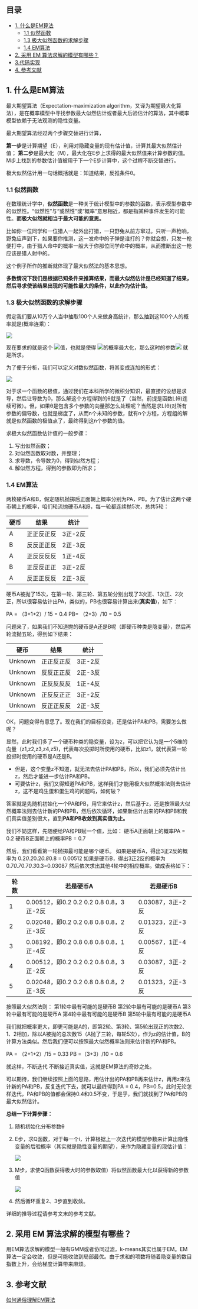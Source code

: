 ## 目录
- [1. 什么是EM算法](#1-什么是em算法)
  - [1.1 似然函数](#11-似然函数)
  - [1.3 极大似然函数的求解步骤](#13-极大似然函数的求解步骤)
  - [1.4 EM算法](#14-em算法)
- [2. 采用 EM 算法求解的模型有哪些？](#2-采用-em-算法求解的模型有哪些)
- [3.代码实现](https://github.com/wuzhaoqi1015/MachineLearningNote/tree/main/MachineLearningBase/12_EM/gmm_em)
- [4. 参考文献](#4-参考文献)

## 1. 什么是EM算法

最大期望算法（Expectation-maximization algorithm，又译为期望最大化算法），是在概率模型中寻找参数最大似然估计或者最大后验估计的算法，其中概率模型依赖于无法观测的隐性变量。

最大期望算法经过两个步骤交替进行计算，

**第一步**是计算期望（E），利用对隐藏变量的现有估计值，计算其最大似然估计值；
**第二步**是最大化（M），最大化在E步上求得的最大似然值来计算参数的值。M步上找到的参数估计值被用于下一个E步计算中，这个过程不断交替进行。

极大似然估计用一句话概括就是：知道结果，反推条件θ。

### 1.1 似然函数

在数理统计学中，**似然函数**是一种关于统计模型中的参数的函数，表示模型参数中的似然性。“似然性”与“或然性”或“概率”意思相近，都是指某种事件发生的可能性。**而极大似然就相当于最大可能的意思。**

比如你一位同学和一位猎人一起外出打猎，一只野兔从前方窜过。只听一声枪响，野兔应声到下，如果要你推测，这一发命中的子弹是谁打的？你就会想，只发一枪便打中，由于猎人命中的概率一般大于你那位同学命中的概率，从而推断出这一枪应该是猎人射中的。

这个例子所作的推断就体现了最大似然法的基本思想。

**多数情况下我们是根据已知条件来推算结果，而最大似然估计是已经知道了结果，然后寻求使该结果出现的可能性最大的条件，以此作为估计值。**

### 1.3 极大似然函数的求解步骤

假定我们要从10万个人当中抽取100个人来做身高统计，那么抽到这100个人的概率就是(概率连乘)：

![](https://latex.codecogs.com/gif.latex?L(\theta)=L(x_1,...,x_n|\theta)=\prod_{i=1}^{n}p(x_i|\theta),\theta\in\ominus)

现在要求的就是这个 ![](https://latex.codecogs.com/gif.latex?\theta)值，也就是使得 ![](https://latex.codecogs.com/gif.latex?L(\theta))的概率最大化，那么这时的参数![](https://latex.codecogs.com/gif.latex?\theta) 就是所求。

为了便于分析，我们可以定义对数似然函数，将其变成连加的形式：

![](https://latex.codecogs.com/gif.latex?H(\theta)=lnL(\theta)=ln\prod_{i=1}^{n}p(x_i|\theta)=\sum_{i=1}^{n}lnp(x_i|\theta))

对于求一个函数的极值，通过我们在本科所学的微积分知识，最直接的设想是求导，然后让导数为0，那么解这个方程得到的θ就是了（当然，前提是函数L(θ)连续可微）。但，如果θ是包含多个参数的向量那怎么处理呢？当然是求L(θ)对所有参数的偏导数，也就是梯度了，从而n个未知的参数，就有n个方程，方程组的解就是似然函数的极值点了，最终得到这n个参数的值。

求极大似然函数估计值的一般步骤：

1. 写出似然函数；
2. 对似然函数取对数，并整理；
3. 求导数，令导数为0，得到似然方程；
4. 解似然方程，得到的参数即为所求；

### 1.4 EM算法

两枚硬币A和B，假定随机抛掷后正面朝上概率分别为PA，PB。为了估计这两个硬币朝上的概率，咱们轮流抛硬币A和B，每一轮都连续抛5次，总共5轮：

| 硬币 | 结果       | 统计    |
| ---- | ---------- | ------- |
| A    | 正正反正反 | 3正-2反 |
| B    | 反反正正反 | 2正-3反 |
| A    | 正反反反反 | 1正-4反 |
| B    | 正反反正正 | 3正-2反 |
| A    | 反正正反反 | 2正-3反 |

硬币A被抛了15次，在第一轮、第三轮、第五轮分别出现了3次正、1次正、2次正，所以很容易估计出PA，类似的，PB也很容易计算出来(**真实值**)，如下：

PA = （3+1+2）/ 15 = 0.4
PB= （2+3）/10 = 0.5

问题来了，如果我们不知道抛的硬币是A还是B呢（即硬币种类是隐变量），然后再轮流抛五轮，得到如下结果：

| 硬币    | 结果       | 统计    |
| ------- | ---------- | ------- |
| Unknown | 正正反正反 | 3正-2反 |
| Unknown | 反反正正反 | 2正-3反 |
| Unknown | 正反反反反 | 1正-4反 |
| Unknown | 正反反正正 | 3正-2反 |
| Unknown | 反正正反反 | 2正-3反 |

OK，问题变得有意思了。现在我们的目标没变，还是估计PA和PB，需要怎么做呢？

显然，此时我们多了一个硬币种类的隐变量，设为z，可以把它认为是一个5维的向量（z1,z2,z3,z4,z5)，代表每次投掷时所使用的硬币，比如z1，就代表第一轮投掷时使用的硬币是A还是B。

- 但是，这个变量z不知道，就无法去估计PA和PB，所以，我们必须先估计出z，然后才能进一步估计PA和PB。
- 可要估计z，我们又得知道PA和PB，这样我们才能用极大似然概率法则去估计z，这不是鸡生蛋和蛋生鸡的问题吗，如何破？

答案就是先随机初始化一个PA和PB，用它来估计z，然后基于z，还是按照最大似然概率法则去估计新的PA和PB，然后依次循环，如果新估计出来的PA和PB和我们真实值差别很大，直到**PA和PB收敛到真实值为止。**

我们不妨这样，先随便给PA和PB赋一个值，比如：
硬币A正面朝上的概率PA = 0.2
硬币B正面朝上的概率PB = 0.7

然后，我们看看第一轮抛掷最可能是哪个硬币。
如果是硬币A，得出3正2反的概率为 0.2*0.2*0.2*0.8*0.8 = 0.00512
如果是硬币B，得出3正2反的概率为0.7*0.7*0.7*0.3*0.3=0.03087
然后依次求出其他4轮中的相应概率。做成表格如下：

| 轮数 | 若是硬币A                               | 若是硬币B        |
| ---- | --------------------------------------- | ---------------- |
| 1    | 0.00512，即0.2 0.2 0.2 0.8 0.8，3正-2反 | 0.03087，3正-2反 |
| 2    | 0.02048，即0.2 0.2 0.8 0.8 0.8，2正-3反 | 0.01323，2正-3反 |
| 3    | 0.08192，即0.2 0.8 0.8 0.8 0.8，1正-4反 | 0.00567，1正-4反 |
| 4    | 0.00512，即0.2 0.2 0.2 0.8 0.8，3正-2反 | 0.03087，3正-2反 |
| 5    | 0.02048，即0.2 0.2 0.8 0.8 0.8，2正-3反 | 0.01323，2正-3反 |

按照最大似然法则：
第1轮中最有可能的是硬币B
第2轮中最有可能的是硬币A
第3轮中最有可能的是硬币A
第4轮中最有可能的是硬币B
第5轮中最有可能的是硬币A

我们就把概率更大，即更可能是A的，即第2轮、第3轮、第5轮出现正的次数2、1、2相加，除以A被抛的总次数15（A抛了三轮，每轮5次），作为z的估计值，B的计算方法类似。然后我们便可以按照最大似然概率法则来估计新的PA和PB。

PA = （2+1+2）/15 = 0.33
PB =（3+3）/10 = 0.6

就这样，不断迭代 不断接近真实值，这就是EM算法的奇妙之处。

可以期待，我们继续按照上面的思路，用估计出的PA和PB再来估计z，再用z来估计新的PA和PB，反复迭代下去，就可以最终得到PA = 0.4，PB=0.5，此时无论怎样迭代，PA和PB的值都会保持0.4和0.5不变，于是乎，我们就找到了PA和PB的最大似然估计。

**总结一下计算步骤：**

1. 随机初始化分布参数θ

2. E步，求Q函数，对于每一个i，计算根据上一次迭代的模型参数来计算出隐性变量的后验概率（其实就是隐性变量的期望），来作为隐藏变量的现估计值：

   ![](http://wx1.sinaimg.cn/mw690/00630Defly1g57brmij1wj307l01cq2s.jpg)

3. M步，求使Q函数获得极大时的参数取值）将似然函数最大化以获得新的参数值

   ![](http://wx1.sinaimg.cn/mw690/00630Defly1g57bswusk1j30de01s3yh.jpg)

4. 然后循环重复2、3步直到收敛。

详细的推导过程请参考文末的参考文献。

## 2. 采用 EM 算法求解的模型有哪些？

用EM算法求解的模型一般有GMM或者协同过滤，k-means其实也属于EM。EM算法一定会收敛，但是可能收敛到局部最优。由于求和的项数将随着隐变量的数目指数上升，会给梯度计算带来麻烦。

## 3. 参考文献

[如何通俗理解EM算法](https://blog.csdn.net/v_july_v/article/details/81708386)

